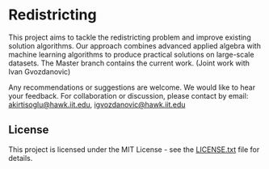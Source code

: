 
# Redistricting 


This project aims to tackle the redistricting problem and improve existing solution algorithms. Our approach combines advanced applied algebra with machine learning algorithms to produce practical solutions on large-scale datasets. The Master branch contains the current work. (Joint work with Ivan Gvozdanovic)


Any recommendations or suggestions are welcome. We would like to hear your feedback.
For collaboration or discussion, please contact by email: akirtisoglu@hawk.iit.edu, igvozdanovic@hawk.iit.edu



## License

This project is licensed under the MIT License - see the [LICENSE.txt](LICENSE.txt) file for details.
